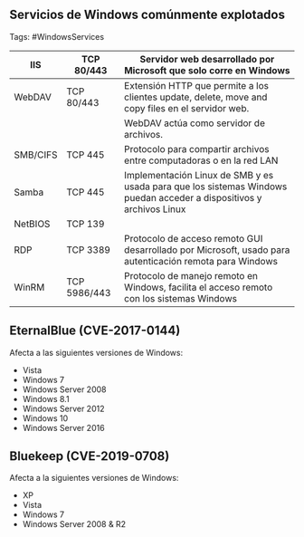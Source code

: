 ## Servicios de Windows comúnmente explotados 

Tags: #WindowsServices

| IIS | TCP 80/443 | Servidor web desarrollado por Microsoft que solo corre en Windows |
|----|----|---|
| WebDAV | TCP 80/443 | Extensión HTTP que permite a los clientes update, delete, move and copy files en el servidor web.  |
|||WebDAV actúa como servidor de archivos.|
| SMB/CIFS | TCP 445 | Protocolo para compartir archivos entre computadoras o en la red LAN |
| Samba | TCP 445 | Implementación Linux de SMB y es usada para que los sistemas Windows puedan acceder a dispositivos y archivos Linux |
| NetBIOS | TCP 139 |  |
| RDP | TCP 3389 | Protocolo de acceso remoto GUI desarrollado por Microsoft, usado para autenticación remota para Windows |
| WinRM | TCP 5986/443 | Protocolo de manejo remoto en Windows, facilita el acceso remoto con los sistemas Windows |

## EternalBlue (CVE-2017-0144)

Afecta a las siguientes versiones de Windows:
* Vista 
* Windows 7
* Windows Server 2008
* Windows 8.1
* Windows Server 2012
* Windows 10 
* Windows Server 2016

## Bluekeep (CVE-2019-0708)
Afecta a la siguientes versiones de Windows: 
* XP
* Vista
* Windows 7
* Windows Server 2008 & R2